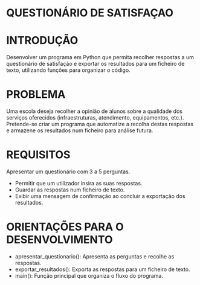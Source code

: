 <h1>QUESTIONÁRIO DE SATISFAÇAO<h1>
  
<h1>INTRODUÇÃO</h1>
  
Desenvolver um programa em Python que permita recolher respostas a um questionário de satisfação e exportar os resultados para um ficheiro de texto, utilizando funções para organizar o código.
<h1>PROBLEMA</h1>
Uma escola deseja recolher a opinião de alunos sobre a qualidade dos serviços oferecidos (infraestruturas, atendimento, equipamentos, etc.). Pretende-se criar um programa que automatize a recolha destas respostas e armazene os resultados num ficheiro para análise futura.
<h1>REQUISITOS</h1>
  
Apresentar um questionário com 3 a 5 perguntas.
 - Permitir que um utilizador insira as suas respostas.
 - Guardar as respostas num ficheiro de texto.
 - Exibir uma mensagem de confirmação ao concluir a exportação dos resultados.
<h1>ORIENTAÇÕES PARA O DESENVOLVIMENTO</h1>
  
- apresentar_questionario(): Apresenta as perguntas e recolhe as respostas.
- exportar_resultados(): Exporta as respostas para um ficheiro de texto.
- main(): Função principal que organiza o fluxo do programa.
